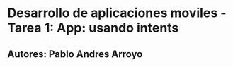 # Desarrollo de aplicaciones moviles -  Tarea 1: App: usando intents 
## Autores: Pablo Andres Arroyo 